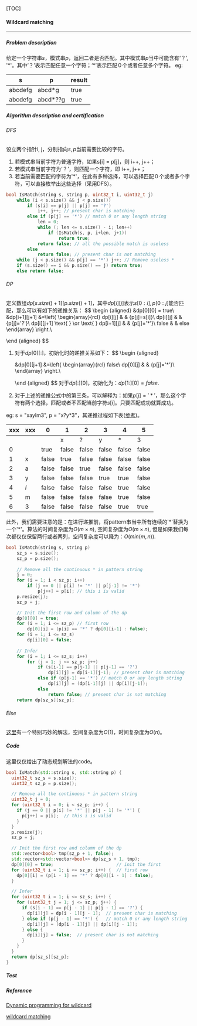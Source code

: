 [TOC]

#### Wildcard matching

------

##### Problem description

给定一个字符串$s$，模式串$p$，返回二者是否匹配。其中模式串$p$当中可能含有‘？’, '*'。其中‘？’表示匹配任意一个字符；‘\*’表示匹配０个或者任意多个字符。
eg:

| s       | p        | result |
| ------- | -------- | ------ |
| abcdefg | abcd*g   | true   |
| abcdefg | abcd*??g | true   |

##### Algorithm description and certification

###### DFS

设立两个指针i, j，分别指向$s, p$当前需要比较的字符。

1. 若模式串当前字符为普通字符，如果s[i] = p[j]，则 i++, j++；
2. 若模式串当前字符为‘？’，则匹配一个字符，即 i++, j++；
3. 若当前需要匹配的字符为'*'，在此有多种选择，可以选择匹配０个或者多个字符，可以直接枚举出这些选择（采用DFS）。

```cpp
bool IsMatch(string s, string p, uint32_t i, uint32_t j)
	while (i < s.size() && j < p.size())
        if (s[i] == p[j] || p[j] == '?')
            i++, j++; // present char is matching
		else if (p[j] == '*') // match 0 or any length string
            len = 0;
			while (; len <= s.size() - i; len++)
                if (IsMatch(s, p, i+len, j+1))
                    return true;
			return false; // all the possible match is useless
        else
        	return false; // present char is not matching
	while (j < p.size() && p[j] == '*') j++; // Remove useless *	
	if (s.size() == i && p.size() == j) return true;
	else return false;
```



###### DP

定义数组$dp[s.size()+1][p.size()+1]$，其中$dp[i][j]$表示$s[0:i], p[0:j]$能否匹配，那么可以有如下的递推关系：
$$
\begin {aligned}
&dp[0][0] = true\\
&dp[i+1][j+1]
&=\left\{
\begin{array}{rcl}
dp[i][j] & & {p[j]=s[i]}\\
dp[i][j] & & {p[j]='?'}\\
dp[i][j+1] \text{  } \or \text{  } dp[i+1][j] & &  {p[j]='*'}\\
false & & else
\end{array} \right.\\

\end {aligned}
$$

1. 对于$dp[0][:]$，初始化时的递推关系如下：
   $$
   \begin {aligned}
   
   &dp[0][j+1]
   &=\left\{
   \begin{array}{rcl}
   false\\
   dp[0][j]  & &  {p[j]='*'}\\
   \end{array} \right.\\
   
   \end {aligned}
   $$
   对于$dp[:][0]$，初始化为：$dp[1:][0]=false$. 

2. 对于上述的递推公式中的第三条，可以解释为：如果$p[j]='*'$，那么这个字符有两个选择，匹配或者不匹配当前字符$s[i]$。只要匹配成功就算成功。

eg: s = "xaylm3", p = "x?y*3"，其递推过程如下表([参考](https://www.youtube.com/watch?v=3ZDZ-N0EPV0))。

| xxx  | xxx  | 0     | 1     | 2     | 3     | 4     | 5     |
| ---- | ---- | ----- | ----- | ----- | ----- | ----- | ----- |
|      |      |       | x     | ?     | y     | *     | 3     |
| 0    |      | true  | false | false | false | false | false |
| 1    | x    | false | true  | false | false | false | false |
| 2    | a    | false | false | true  | false | false | false |
| 3    | y    | false | false | false | true  | true  | false |
| 4    | $l$  | false | false | false | false | true  | false |
| 5    | m    | false | false | false | false | true  | false |
| 6    | 3    | false | false | false | false | true  | true  |

此外，我们需要注意的是：在进行递推前，将pattern串当中所有连续的'\*'替换为一个'\*'。算法的时间复杂度为$O(m \times n)$, 空间复杂度为$O(m \times n)$, 但是如果我们每次都仅仅保留两行或者两列，空间复杂度可以降为：$O(min(m, n))$.

```c++
bool IsMatch(string s, string p)
    sz_s = s.size();
	sz_p = p.size();
    
	// Remove all the continuous * in pattern string
	j = 0;
	for (i = 1; i < sz_p; i++)
        if (j == 0 || p[i] != '*' || p[j-1] != '*')
            p[j++] = p[i]; // this i is valid
	p.resize(j);
	sz_p = j;

	// Init the first row and column of the dp
	dp[0][0] = true;
	for (i = 1; i <= sz_p) // first row
        dp[0][i] = (p[i] == '*' ? dp[0][i-1] : false);
	for (i = 1; i <= sz_s)
        dp[i][0] = false;
	
	// Infer
	for (i = 1; i <= sz_s; i++)
        for (j = 1; j <= sz_p; j++)
        	if (s[i-1] == p[j-1] || p[j-1] == '?')
            	dp[i][j] = dp[i-1][j-1]; // present char is matching
			else if (p[j-1] == '*') // match 0 or any length string
                dp[i][j] = (dp[i-1][j] || dp[i][j-1]);
        	else
        		return false; // present char is not matching
	return dp[sz_s][sz_p];
```



###### Else

[这里](http://yucoding.blogspot.com/2013/02/leetcode-question-123-wildcard-matching.html)有一个特别巧妙的解法，空间复杂度为$O(1)$，时间复杂度为$O(n)$。

##### Code

这里仅仅给出了动态规划解法的code。

```cpp
bool IsMatch(std::string s, std::string p) {
  uint32_t sz_s = s.size();
  uint32_t sz_p = p.size();

  // Remove all the continuous * in pattern string
  uint32_t j = 0;
  for (uint32_t i = 0; i < sz_p; i++) {
    if (j == 0 || p[i] != '*' || p[j - 1] != '*') {
      p[j++] = p[i];  // this i is valid
    }
  }
  p.resize(j);
  sz_p = j;

  // Init the first row and column of the dp
  std::vector<bool> tmp(sz_p + 1, false);
  std::vector<std::vector<bool>> dp(sz_s + 1, tmp);
  dp[0][0] = true;                        // init the first
  for (uint32_t i = 1; i <= sz_p; i++) {  // first row
    dp[0][i] = (p[i - 1] == '*' ? dp[0][i - 1] : false);
  }

  // Infer
  for (uint32_t i = 1; i <= sz_s; i++) {
    for (uint32_t j = 1; j <= sz_p; j++) {
      if (s[i - 1] == p[j - 1] || p[j - 1] == '?') {
        dp[i][j] = dp[i - 1][j - 1];  // present char is matching
      } else if (p[j - 1] == '*') {   // match 0 or any length string
        dp[i][j] = (dp[i - 1][j] || dp[i][j - 1]);
      } else {
        dp[i][j] = false;  // present char is not matching
      }
    }
  }
  return dp[sz_s][sz_p];
}
```

##### Test

##### Reference

[Dynamic programming for wildcard](https://www.youtube.com/watch?v=3ZDZ-N0EPV0)

[wildcard matching](https://algorithm.yuanbin.me/zh-hans/string/wildcard_matching.html)